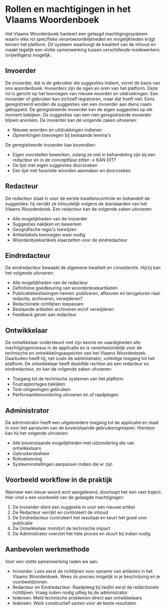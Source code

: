 # Rollen en machtigingen in het Vlaams Woordenboek 

Het Vlaams Woordenboek hanteert een gelaagd machtigingssysteem waarin elke rol specifieke verantwoordelijkheden en mogelijkheden krijgt binnen het platform. 
Dit systeem waarborgt de kwaliteit van de inhoud en maakt tegelijk een vlotte samenwerking tussen verschillende medewerkers (vrijwilligers) mogelijk. 

## Invoerder 

De invoerder, dat is de gebruiker die suggesties indient, vormt de basis van ons woordenboek. Invoerders zijn de ogen en oren van het platform. Deze rol is gericht op het toevoegen van nieuwe woorden en uitdrukkingen. Een invoerder of gebruiker kan zichzelf registreren, maar dat hoeft niet. Eens geregistreerd worden de suggesties van een invoerder aan diens naam gekoppeld. De geregistreerde invoerder kan de eigen suggesties op elk moment bekijken. De suggesties van een niet-geregistreerde invoerder blijven anoniem. De invoerder kan de volgende zaken uitvoeren:

- Nieuwe woorden en uitdrukkingen indienen
- Opmerkingen toevoegen bij bestaande lemma's

De geregistreerde invoerder kan bovendien: 

- Eigen voorstellen bewerken, zolang ze niet in behandeling zijn bij een redacteur en in de conceptfase zitten -> KAN DIT?
- De lijst met eigen suggesties doorzoeken
- Een lijst met favoriete woorden aanmaken en doorzoeken

## Redacteur 

De redacteur staat in voor de eerste kwaliteiscontrole en behandelt de suggesties: hij verrijkt ze inhoudelijk volgens de standaarden van het Vlaams Woordenboek.
Een redacteur kan de volgende zaken uitvoeren: 

- Alle mogelijkheden van de invoerder 
- Suggesties nakijken en bewerken 
- Geografische regio's toewijzen 
- Artikellabels toevoegen waar nodig
- Woordenboekartikels klaarzetten voor de eindredacteur 

## Eindredacteur 

De eindredacteur bewaakt de algemene kwaliteit en consistentie. Hij/zij kan het volgende uitvoeren:

- Alle mogelijkheden van de redacteur 
- Definitieve goedkeuring van woordenboekartikelen 
- Publicatiebeslissingen nemen: publiceren, afkeuren en terugsturen naar redactie, archiveren, verwijderen?
- Redactionele richtlijnen toepassen 
- Bestaande artikelen archiveren en/of verwijderen 
- Feedback geven aan redacteur

## Ontwikkelaar 

De ontwikkelaar ondersteunt met zijn kennis en vaardigheden alle machtigingsniveaus in de applicatie en is verantwoordelijk voor de technische en ontwikkelingsaspecten van het Vlaams Woordenboek. Daarbuiten heeft hij, net zoals de administrator, volledige toegang tot het platform. De ontwikkelaar heeft dezelfde rechten als een redacteur en eindredacteur, en kan de volgende zaken uitvoeren: 

- Toegang tot de technische systemen van het platform 
- Foutrapportages bekijken 
- Test-omgevingen gebruiken 
- Performantiemonitoring uitvoeren en of raadplegen 

## Administrator 

De administrator heeft een uitgebreidere toegang tot de applicatie en staat in voor het aansturen van de bovenstaande gebruikersgroepen. Hierdoor kan hij het volgende uitvoeren: 

- Alle bovenstaande mogelijkheden met uitzondering die van ontwikkelaars
- Gebruikersbeheer 
- Roltoekenning 
- Systeeminstellingen aanpassen indien die er zijn

## Voorbeeld workflow in de praktijk 

Wanneer een nieuw woord wort aangeleverd, doorloopt het een vast traject. Hier vind u een voorbeeld van de gelaagde machtigingen: 

1. De Invoerder dient een suggestie in voor een nieuwe artikel 
2. De Redacteur verrijkt en controleert de inhoud 
3. De Eindredacteur controleert het resultaat en keurt het goed voor publicatie
4. De Ontwikkelaar monitort de technische impact 
5. De Administrator overziet het hele proces en stuurt bij indien nodig. 

## Aanbevolen werkmethode 

Voor een vlotte samenwerking raden we aan: 

- Invoerder: Lees eerst de richtlijnen voor opname van artikelen in het Vlaams Woordenboek. Wees zo precies mogelijk in je beschrijving en je voorbeeldzinnen.
- Redacteur en Eindredacteur: Raadpleeg bij twijfel eerst de redactionele richtlijnen. Vraag indien nodig uitleg bij de administrator.
- Iedereen: Meld technische problemen direct aan ontwikkelaars 
- Iedereen: Werk constructief samen voor de beste resultaten 
